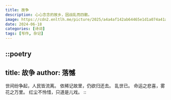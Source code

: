 ```yaml
---
title: 故争
description: 心心念念的故乡，因战乱而四散。
image: https://cdn2.enltlh.me/picture/2025/a4a4af142ab64465e1d1a074a41aadac.avif
date: 2024-06-18
categories: [诗词]
tags: [写作, 杂记]
---
```


::poetry
---
title: 故争
author: 落憾
---
世间纷争起，人民皆流离。
依稀记故里，仍欲归还去。
乱世已。
命运之悲喜，雾花之万里。
红尘不怜惜，只道是儿戏。
::